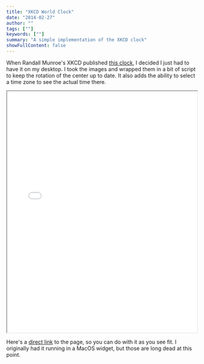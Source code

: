 ```yaml
---
title: "XKCD World Clock"
date: "2014-02-27"
author: ""
tags: [""]
keywords: [""]
summary: "A simple implementation of the XKCD clock"
showFullContent: false
---
```


When Randall Munroe's XKCD published [this clock](https://xkcd.com/1335/), I decided
I just had to have it on my desktop. I took the images and wrapped them in a bit of
script to keep the rotation of the center up to date. It also adds the ability to
select a time zone to see the actual time there.

<iframe width="100%" height=640 src="/xkclock"></iframe>

Here's a [direct link](/xkclock) to the page, so you can do with it as you see
fit. I originally had it running in a MacOS widget, but those are long dead at
this point.
